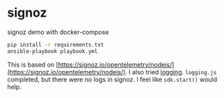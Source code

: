 # signoz
signoz demo with docker-compose 

```bash
pip install -r requirements.txt
ansible-playbook playbook.yml
```

This is based on [https://signoz.io/opentelemetry/nodejs/](https://signoz.io/opentelemetry/nodejs/). I also tried [logging](https://www.npmjs.com/package/@opentelemetry/exporter-logs-otlp-http). `logging.js` completed, but there were no logs in signoz. I feel like `sdk.start()` would help.

